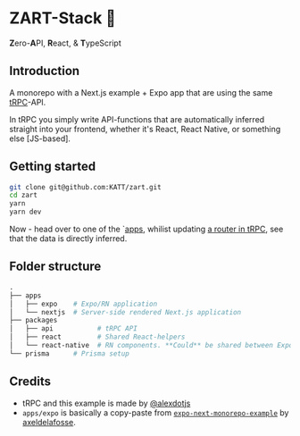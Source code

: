 # ZART-Stack 🤯

**Z**ero-**A**PI, **R**eact, & **T**ypeScript


## Introduction

A monorepo with a Next.js example + Expo app that are using the same [tRPC](https://trpc.io)-API.

In tRPC you simply write API-functions that are automatically inferred straight into your frontend, whether it's React, React Native, or something else [JS-based].

## Getting started


```bash
git clone git@github.com:KATT/zart.git
cd zart
yarn
yarn dev
```

Now - head over to one of the `[apps](./apps), whilist updating [a router in tRPC](./packages/api/src/routers), see that the data is directly inferred.

## Folder structure


```graphql
.
├── apps
│   ├── expo    # Expo/RN application
│   └── nextjs  # Server-side rendered Next.js application
├── packages
│   ├── api           # tRPC API 
│   ├── react         # Shared React-helpers
│   └── react-native  # RN components. **Could** be shared between Expo & Next.js if you're in to that sort of thing.
└── prisma      # Prisma setup
```


## Credits

- tRPC and this example is made by [@alexdotjs](https://twitter.com/alexdotjs)
- `apps/expo` is basically a copy-paste from [`expo-next-monorepo-example`](https://github.com/axeldelafosse/expo-next-monorepo-example) by [axeldelafosse](https://github.com/axeldelafosse).


